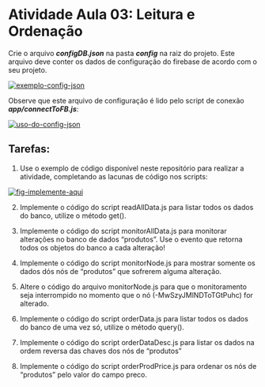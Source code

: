 
# Atividade Aula 03: Leitura e Ordenação

Crie o arquivo **_configDB.json_** na pasta ***config*** na raiz do projeto. Este arquivo deve conter os dados de configuração do firebase de acordo com o seu projeto.

[![exemplo-config-json](https://i.ibb.co/FDJqByk/image.png)](https://ibb.co/tJcPbvw)

Observe que este arquivo de configuração é lido pelo script de conexão ***app/connectToFB.js***:

[![uso-do-config-json](https://i.ibb.co/37f0Pkh/image.png)](https://github.com/g1ll/exemplo_atividade_aula03/blob/main/app/connetToFB.js)


## Tarefas:


1. Use o exemplo de código disponível neste repositório para realizar a atividade, completando as lacunas de código nos scripts:

[![fig-implemente-aqui](https://i.ibb.co/QPt45nf/image.png)](https://github.com/g1ll/exemplo_atividade_aula03/blob/main/app/readAllData.js)


2. Implemente o código do script readAllData.js para listar todos os dados do banco, utilize o método get().

3. Implemente o código do script monitorAllData.js para monitorar alterações no banco de dados “produtos”. Use o evento que retorna todos os objetos do banco a cada alteração!

4.  Implemente o código do script monitorNode.js para mostrar somente os dados dós nós de “produtos” que sofrerem alguma alteração.

5. Altere o código do arquivo monitorNode.js para que o monitoramento seja interrompido no momento que o nó  (-MwSzyJMlNDToTGtPuhc) for alterado.
 
6. Implemente o código do script orderData.js para listar todos os dados do banco de uma vez só, utilize o método query().

7. Implemente o código do script orderDataDesc.js para listar os dados na ordem reversa das chaves dos nós de “produtos”

8. Implemente o código do script orderProdPrice.js para ordenar os nós de “produtos” pelo valor do campo preco.





